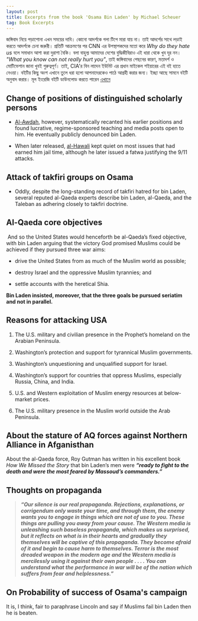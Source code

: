 ```yaml
---
layout: post
title: Excerpts from the book 'Osama Bin Laden' by Michael Scheuer
tag: Book Excerpts
---
```

জঙ্গিবাদ নিয়ে পড়াশোনা এখন সময়ের দাবি। কোনো আদর্শকে গলা টিপে মারা যায় না। তাই আদর্শের সাথে লড়াই করতে আদর্শকে চেনা জরুরী। প্রতিটি আক্রমণের পর CNN এর উপস্থাপকদের মতো করে *Why do they hate us* বলে সমাধান আশা করা দুরাশা বৈকি। বলা বাহুল্য আমাদের দেশের বুদ্ধিজীবিরাও এই ধারা থেকে খুব দূর নন। *"What you know can not really hurt you"*, তাই জঙ্গিবাদের পেছনের কারণ, মতাদর্শ ও মোটিভেশান জানা খুবই গুরুত্বপূর্ণ। তাই, CIA'র বিন লাদেন ইউনিট এর প্রধান মাইকেল শইয়ারের এই বই হাতে নেওয়া। বইটির কিছু অংশ এখানে তুলে ধরা হলো আপনাদেরকেও পাঠে আগ্রহী করার জন্য। ইচ্ছা আছে সামনে বইটি অনুবাদ করার। মূল ইংরেজি বইটি ডাউনলোড করতে পারেন [এখানে](http://bookzz.org/book/1242822/981b49)

## Change of positions of distinguished scholarly persons

- [Al-Awdah](https://en.wikipedia.org/wiki/Salman_al-Ouda), however, systematically recanted his earlier positions and found lucrative, regime-sponsored teaching and media posts open to him. He eventually publicly denounced bin Laden.

- When later released, [al-Hawali](https://en.wikipedia.org/wiki/Safar_Al-Hawali) kept quiet on most issues that had earned him jail time, although he later issued a fatwa justifying the 9/11 attacks.

## Attack of takfiri groups on Osama
- Oddly, despite the long-standing record of takfiri hatred for bin Laden, several reputed al-Qaeda experts describe bin Laden, al-Qaeda, and the Taleban as adhering closely to takfiri doctrine.

## Al-Qaeda core objectives

﻿
And so the United States would henceforth be al-Qaeda’s fixed objective, with bin Laden arguing that the victory God promised Muslims could be achieved if they pursued three war aims:

-  drive the United States from as much of the Muslim world as possible;

-  destroy Israel and the oppressive Muslim tyrannies; and

-  settle accounts with the heretical Shia.

**Bin Laden insisted, moreover, that the three goals be pursued seriatim and not in parallel.**


## Reasons for attacking USA

1. The U.S. military and civilian presence in the Prophet’s homeland on the Arabian Peninsula.

2. Washington’s protection and support for tyrannical Muslim governments.

3. Washington’s unquestioning and unqualified support for Israel.

4. Washington’s support for countries that oppress Muslims, especially Russia, China, and India.

5. U.S. and Western exploitation of Muslim energy resources at below-market prices.

6. The U.S. military presence in the Muslim world outside the Arab Peninsula.



## About the stature of AQ forces against Northern Alliance in Afganisthan

About the al-Qaeda force, Roy Gutman has written in his excellent book *How We Missed the Story* that bin Laden’s men were **_“ready to fight to the death and were the most feared by Massoud’s commanders.”_**

## Thoughts on propaganda

>**_“Our silence is our real propaganda. Rejections, explanations, or corrigendum only waste your time, and through them, the enemy wants you to engage in things which are not of use to you. These things are pulling you away from your cause. The Western media is unleashing such baseless propaganda, which makes us surprised, but it reflects on what is in their hearts and gradually they themselves will be captive of this propaganda. They become afraid of it and begin to cause harm to themselves. Terror is the most dreaded weapon in the modern age and the Western media is mercilessly using it against their own people . . . . You can understand what the performance in war will be of the nation which suffers from fear and helplessness.”_**

## On Probability of success of Osama's campaign

It is, I think, fair to paraphrase Lincoln and say if Muslims fail bin Laden then he is beaten.
